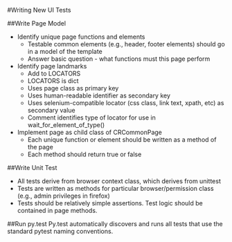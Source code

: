 #Writing New UI Tests

##Write Page Model
* Identify unique page functions and elements
    * Testable common elements (e.g., header, footer elements) should go in a model of the template
    * Answer basic question - what functions must this page perform
* Identify page landmarks
    * Add to LOCATORS
    * LOCATORS is dict
    * Uses page class as primary key
    * Uses human-readable identifier as secondary key
    * Uses selenium-compatible locator (css class, link text, xpath, etc)
        as secondary value
    * Comment identifies type of locator for use in wait_for_element_of_type()
* Implement page as child class of CRCommonPage
    * Each unique function or element should be written as a method of the page
    * Each method should return true or false

##Write Unit Test
* All tests derive from browser context class, which derives from unittest
* Tests are written as methods for particular browser/permission class (e.g., admin privileges in firefox)
* Tests should be relatively simple assertions. Test logic should be contained in page methods.

##Run py.test
Py.test automatically discovers and runs all tests
that use the standard pytest naming conventions.

